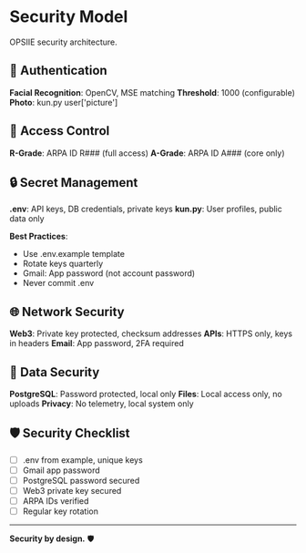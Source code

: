 # Security Model

OPSIIE security architecture.

## 🔐 Authentication

**Facial Recognition**: OpenCV, MSE matching
**Threshold**: 1000 (configurable)
**Photo**: kun.py user['picture']

## 🔑 Access Control

**R-Grade**: ARPA ID R### (full access)
**A-Grade**: ARPA ID A### (core only)

## 🔒 Secret Management

**.env**: API keys, DB credentials, private keys
**kun.py**: User profiles, public data only

**Best Practices**:
- Use .env.example template
- Rotate keys quarterly
- Gmail: App password (not account password)
- Never commit .env

## 🌐 Network Security

**Web3**: Private key protected, checksum addresses
**APIs**: HTTPS only, keys in headers
**Email**: App password, 2FA required

## 💾 Data Security

**PostgreSQL**: Password protected, local only
**Files**: Local access only, no uploads
**Privacy**: No telemetry, local system only

## 🛡️ Security Checklist

- [ ] .env from example, unique keys
- [ ] Gmail app password
- [ ] PostgreSQL password secured
- [ ] Web3 private key secured
- [ ] ARPA IDs verified
- [ ] Regular key rotation

---

**Security by design.** 🛡️
